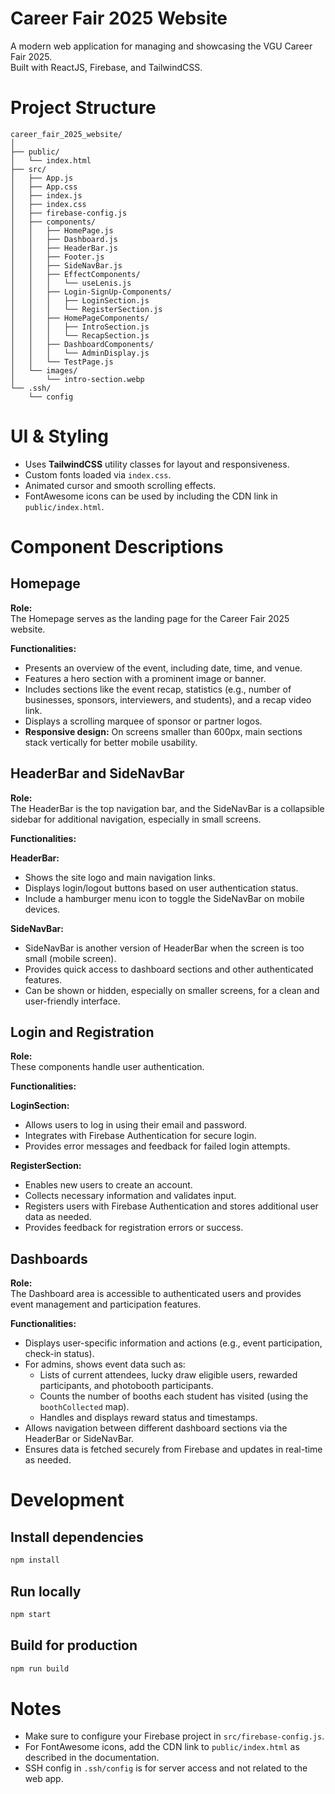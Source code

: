 # Career Fair 2025 Website

A modern web application for managing and showcasing the VGU Career Fair 2025.  
Built with ReactJS, Firebase, and TailwindCSS.


# Project Structure

```
career_fair_2025_website/
│
├── public/
│   └── index.html
├── src/
│   ├── App.js
│   ├── App.css
│   ├── index.js
│   ├── index.css
│   ├── firebase-config.js
│   ├── components/
│   │   ├── HomePage.js
│   │   ├── Dashboard.js
│   │   ├── HeaderBar.js
│   │   ├── Footer.js
│   │   ├── SideNavBar.js
│   │   ├── EffectComponents/
│   │   │   └── useLenis.js
│   │   ├── Login-SignUp-Components/
│   │   │   ├── LoginSection.js
│   │   │   └── RegisterSection.js
│   │   ├── HomePageComponents/
│   │   │   ├── IntroSection.js
│   │   │   └── RecapSection.js
│   │   ├── DashboardComponents/
│   │   │   └── AdminDisplay.js
│   │   └── TestPage.js
│   └── images/
│       └── intro-section.webp
└── .ssh/
    └── config
```


# UI & Styling

- Uses **TailwindCSS** utility classes for layout and responsiveness.
- Custom fonts loaded via `index.css`.
- Animated cursor and smooth scrolling effects.
- FontAwesome icons can be used by including the CDN link in `public/index.html`.


# Component Descriptions

## Homepage

**Role:**  
The Homepage serves as the landing page for the Career Fair 2025 website.

**Functionalities:**
- Presents an overview of the event, including date, time, and venue.
- Features a hero section with a prominent image or banner.
- Includes sections like the event recap, statistics (e.g., number of businesses, sponsors, interviewers, and students), and a recap video link.
- Displays a scrolling marquee of sponsor or partner logos.
- **Responsive design:** On screens smaller than 600px, main sections stack vertically for better mobile usability.


## HeaderBar and SideNavBar

**Role:**  
The HeaderBar is the top navigation bar, and the SideNavBar is a collapsible sidebar for additional navigation, especially in small screens.

**Functionalities:**

**HeaderBar:**
- Shows the site logo and main navigation links.
- Displays login/logout buttons based on user authentication status.
- Include a hamburger menu icon to toggle the SideNavBar on mobile devices.

**SideNavBar:**
- SideNavBar is another version of HeaderBar when the screen is too small (mobile screen).
- Provides quick access to dashboard sections and other authenticated features.
- Can be shown or hidden, especially on smaller screens, for a clean and user-friendly interface.


## Login and Registration

**Role:**  
These components handle user authentication.

**Functionalities:**

**LoginSection:**
- Allows users to log in using their email and password.
- Integrates with Firebase Authentication for secure login.
- Provides error messages and feedback for failed login attempts.

**RegisterSection:**
- Enables new users to create an account.
- Collects necessary information and validates input.
- Registers users with Firebase Authentication and stores additional user data as needed.
- Provides feedback for registration errors or success.


## Dashboards

**Role:**  
The Dashboard area is accessible to authenticated users and provides event management and participation features.

**Functionalities:**
- Displays user-specific information and actions (e.g., event participation, check-in status).
- For admins, shows event data such as:
  - Lists of current attendees, lucky draw eligible users, rewarded participants, and photobooth participants.
  - Counts the number of booths each student has visited (using the `boothCollected` map).
  - Handles and displays reward status and timestamps.
- Allows navigation between different dashboard sections via the HeaderBar or SideNavBar.
- Ensures data is fetched securely from Firebase and updates in real-time as needed.


# Development

## Install dependencies

```bash
npm install
```

## Run locally

```bash
npm start
```

## Build for production

```bash
npm run build
```


# Notes

- Make sure to configure your Firebase project in `src/firebase-config.js`.
- For FontAwesome icons, add the CDN link to `public/index.html` as described in the documentation.
- SSH config in `.ssh/config` is for server access and not related to the web app.
